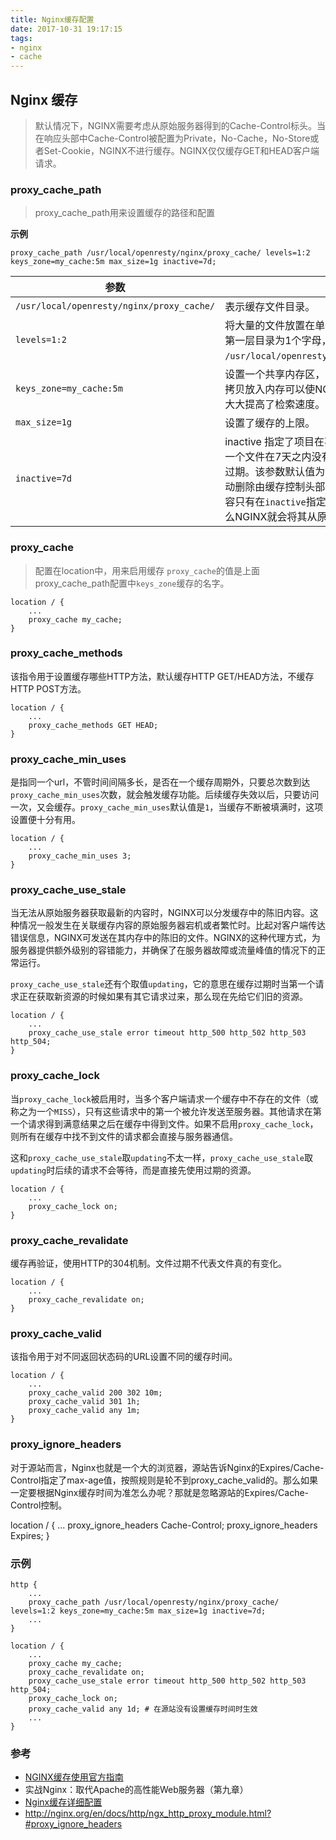 ```yaml
---
title: Nginx缓存配置
date: 2017-10-31 19:17:15
tags: 
- nginx
- cache
---
```

## Nginx 缓存

> 默认情况下，NGINX需要考虑从原始服务器得到的Cache-Control标头。当在响应头部中Cache-Control被配置为Private，No-Cache，No-Store或者Set-Cookie，NGINX不进行缓存。NGINX仅仅缓存GET和HEAD客户端请求。


### proxy_cache_path
> proxy_cache_path用来设置缓存的路径和配置

**示例**
```
proxy_cache_path /usr/local/openresty/nginx/proxy_cache/ levels=1:2 keys_zone=my_cache:5m max_size=1g inactive=7d;
```

| 参数 | 说明 |
|----|----|
| `/usr/local/openresty/nginx/proxy_cache/` |  表示缓存文件目录。 |
| `levels=1:2` | 将大量的文件放置在单个目录中会导致文件访问缓慢。这里指定缓存空间有两层hash目录，第一层目录为1个字母，第二层为2个字母，保存的文件名会类似 `/usr/local/openresty/nginx/proxy_cache/`**c**`/`**29**`/01524fae79697630d0454ba3fabd9`**29c**。 |
| `keys_zone=my_cache:5m` | 设置一个共享内存区，该内存区用于存储缓存键和元数据，有些类似计时器的用途。将键的拷贝放入内存可以使NGINX在不检索磁盘的情况下快速决定一个请求是`HIT`还是`MISS`，这样大大提高了检索速度。一个1MB的内存空间可以存储大约8000个key。|
| `max_size=1g` | 设置了缓存的上限。 | 
| `inactive=7d` | inactive 指定了项目在不被访问的情况下能够在内存中保持的时间。在上面的例子中，如果一个文件在7天之内没有被请求，则缓存管理将会自动将其在内存中删除，不管该文件是否过期。该参数默认值为10分钟（10m）。注意，非活动内容有别于过期内容。NGINX不会自动删除由缓存控制头部指定的过期内容（本例中Cache-Control:max-age=120）。过期内容只有在`inactive`指定时间内没有被访问的情况下才会被删除。如果过期内容被访问了，那么NGINX就会将其从原服务器上刷新，并更新对应的`inactive`计时器。 |


### proxy_cache
> 配置在location中，用来启用缓存
`proxy_cache`的值是上面proxy_cache_path配置中`keys_zone`缓存的名字。

```
location / {
    ...
    proxy_cache my_cache;
}
```

### proxy_cache_methods
该指令用于设置缓存哪些HTTP方法，默认缓存HTTP GET/HEAD方法，不缓存HTTP POST方法。
```
location / {
    ...
    proxy_cache_methods GET HEAD;
}
```

### proxy_cache_min_uses
是指同一个url，不管时间间隔多长，是否在一个缓存周期外，只要总次数到达`proxy_cache_min_uses`次数，就会触发缓存功能。后续缓存失效以后，只要访问一次，又会缓存。`proxy_cache_min_uses`默认值是`1`，当缓存不断被填满时，这项设置便十分有用。

```
location / {
    ...
    proxy_cache_min_uses 3;
}
```

### proxy_cache_use_stale
当无法从原始服务器获取最新的内容时，NGINX可以分发缓存中的陈旧内容。这种情况一般发生在关联缓存内容的原始服务器宕机或者繁忙时。比起对客户端传达错误信息，NGINX可发送在其内存中的陈旧的文件。NGINX的这种代理方式，为服务器提供额外级别的容错能力，并确保了在服务器故障或流量峰值的情况下的正常运行。

`proxy_cache_use_stale`还有个取值`updating`，它的意思在缓存过期时当第一个请求正在获取新资源的时候如果有其它请求过来，那么现在先给它们旧的资源。

```
location / {
    ...
    proxy_cache_use_stale error timeout http_500 http_502 http_503 http_504;
}
```

### proxy_cache_lock
当`proxy_cache_lock`被启用时，当多个客户端请求一个缓存中不存在的文件（或称之为一个`MISS`），只有这些请求中的第一个被允许发送至服务器。其他请求在第一个请求得到满意结果之后在缓存中得到文件。如果不启用`proxy_cache_lock`，则所有在缓存中找不到文件的请求都会直接与服务器通信。

这和`proxy_cache_use_stale`取`updating`不太一样，`proxy_cache_use_stale`取`updating`时后续的请求不会等待，而是直接先使用过期的资源。

```
location / {
    ...
    proxy_cache_lock on;
}
```

### proxy_cache_revalidate
缓存再验证，使用HTTP的304机制。文件过期不代表文件真的有变化。

```
location / {
    ...
    proxy_cache_revalidate on;
}
```

### proxy_cache_valid 
该指令用于对不同返回状态码的URL设置不同的缓存时间。

```
location / {
    ...
    proxy_cache_valid 200 302 10m;
    proxy_cache_valid 301 1h;
    proxy_cache_valid any 1m;
}
```

### proxy_ignore_headers
对于源站而言，Nginx也就是一个大的浏览器，源站告诉Nginx的Expires/Cache-Control指定了max-age值，按照规则是轮不到proxy_cache_valid的。那么如果一定要根据Nginx缓存时间为准怎么办呢？那就是忽略源站的Expires/Cache-Control控制。

location / {
    ...
    proxy_ignore_headers Cache-Control;
    proxy_ignore_headers Expires;
}


### 示例
```
http {
    ...
    proxy_cache_path /usr/local/openresty/nginx/proxy_cache/ levels=1:2 keys_zone=my_cache:5m max_size=1g inactive=7d;
    ...
}

location / {
    ...
    proxy_cache my_cache;
    proxy_cache_revalidate on;
    proxy_cache_use_stale error timeout http_500 http_502 http_503 http_504;
    proxy_cache_lock on;
    proxy_cache_valid any 1d; # 在源站没有设置缓存时间时生效
    ...
}

```

### 参考
- [NGINX缓存使用官方指南](http://www.jfh.com/jfperiodical/article/949)
- 实战Nginx：取代Apache的高性能Web服务器（第九章）
- [Nginx缓存详细配置](http://www.firefoxbug.com/index.php/archives/2089/)
- <http://nginx.org/en/docs/http/ngx_http_proxy_module.html?#proxy_ignore_headers>
